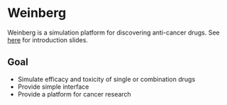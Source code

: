 # Weinberg
Weinberg is a simulation platform for discovering anti-cancer drugs. See [here](https://www.dropbox.com/s/fw94gyya55a966l/170331_%ED%94%8C%EB%9E%AB%ED%8F%BC%ED%8C%80_%EC%86%A1%EC%A0%9C%ED%9B%88ns.pptx?dl=0) for introduction slides.

## Goal
* Simulate efficacy and toxicity of single or combination drugs
* Provide simple interface
* Provide a platform for cancer research 
